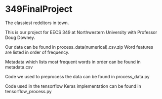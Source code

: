 # 349FinalProject
The classiest redditors in town.

This is our project for EECS 349 at Northwestern University with Professor Doug Downey.

Our data can be found in process_data(numerical).csv.zip
Word features are listed in order of frequency.

Metadata which lists most frequent words in order can be found in metadata.csv

Code we used to preprocess the data can be found in process_data.py

Code used in the tensorflow Keras implementation can be found in tensorflow_process.py